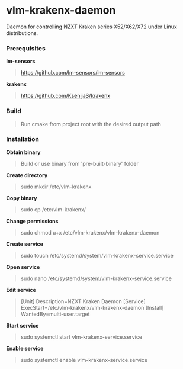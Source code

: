 # vlm-krakenx-daemon
Daemon for controlling NZXT Kraken series X52/X62/X72 under Linux distributions.
### Prerequisites
**lm-sensors**
> https://github.com/lm-sensors/lm-sensors
>
**krakenx** 
>https://github.com/KsenijaS/krakenx
>
### Build
>Run cmake from project root with the desired output path
>
### Installation
**Obtain binary**
>Build or use binary from 'pre-built-binary' folder
>
**Create directory**
>sudo mkdir /etc/vlm-krakenx
>
**Copy binary**
>sudo cp <path-to-binary> /etc/vlm-krakenx/
>
**Change permissions**
>sudo chmod u+x /etc/vlm-krakenx/vlm-krakenx-daemon
>
**Create service**
>sudo touch /etc/systemd/system/vlm-krakenx-service.service
>
**Open service**
>sudo nano /etc/systemd/system/vlm-krakenx-service.service
>
**Edit service**
>[Unit]
>Description=NZXT Kraken Daemon
>[Service]
>ExecStart=/etc/vlm-krakenx/vlm-krakenx-daemon
>[Install]
>WantedBy=multi-user.target
>
**Start service**
>sudo systemctl start vlm-krakenx-service.service
>
**Enable service**
>sudo systemctl enable vlm-krakenx-service.service
>
